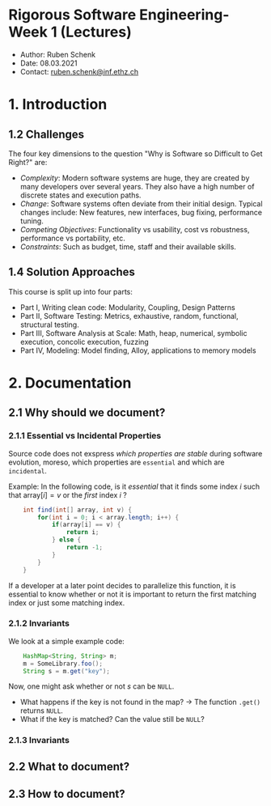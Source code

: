 # Rigorous Software Engineering- Week 1 (Lectures)
- Author: Ruben Schenk
- Date: 08.03.2021
- Contact: ruben.schenk@inf.ethz.ch

# 1. Introduction
## 1.2 Challenges
The four key dimensions to the question "Why is Software so Difficult to Get Right?" are:
- *Complexity*: Modern software systems are huge, they are created by many developers over several years. They also have a high number of discrete states and execution paths.
- *Change*: Software systems often deviate from their initial design. Typical changes include: New features, new interfaces, bug fixing, performance tuning.
- *Competing Objectives*: Functionality vs usability, cost vs robustness, performance vs portability, etc.
- *Constraints*: Such as budget, time, staff and their available skills.


## 1.4 Solution Approaches
This course is split up into four parts:
- Part I, Writing clean code: Modularity, Coupling, Design Patterns
- Part II, Software Testing: Metrics, exhaustive, random, functional, structural testing.
- Part III, Software Analysis at Scale: Math, heap, numerical, symbolic execution, concolic execution, fuzzing
- Part IV, Modeling: Model finding, Alloy, applications to memory models

# 2. Documentation
## 2.1 Why should we document?
### 2.1.1 Essential vs Incidental Properties
Source code does not exspress *which properties are stable* during software evolution, moreso, which properties are `essential` and which are `incidental`.

Example: In the following code, is it *essential* that it finds some index $i$ such that $\text{array}[i] = v$ or the *first* index $i$ ?

```java
    int find(int[] array, int v) {
        for(int i = 0; i < array.length; i++) {
            if(array[i] == v) {
                return i;
            } else {
                return -1;
            }
        }
    }
```

If a developer at a later point decides to parallelize this function, it is essential to know whether or not it is important to return the first matching index or just some matching index.

### 2.1.2 Invariants
We look at a simple example code:

```java
    HashMap<String, String> m;
    m = SomeLibrary.foo();
    String s = m.get("key");
```

Now, one might ask whether or not $s$ can be `NULL`.
- What happens if the key is not found in the map? -> The function `.get()` returns `NULL`.
- What if the key is matched? Can the value still be `NULL`?

### 2.1.3 Invariants


## 2.2 What to document?

## 2.3 How to document?